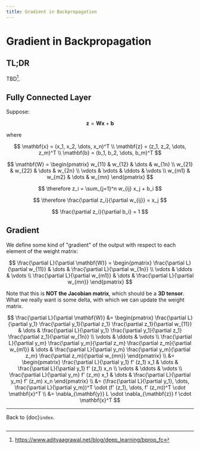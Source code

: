```yaml
---
title: Gradient in Backpropagation
---
```


# Gradient in Backpropagation

## TL;DR

TBD[^1].

$$
\tag*{$\blacksquare$}
$$

## Fully Connected Layer

Suppose:

$$\mathbf{z} = \mathbf{W} \mathbf{x} + \mathbf{b}$$

where

$$
\mathbf{x} = (x_1, x_2, \dots, x_n)^T
\\
\mathbf{z} = (z_1, z_2, \dots, z_m)^T
\\
\mathbf{b} = (b_1, b_2, \dots, b_m)^T
$$

$$
\mathbf{W} = \begin{pmatrix}
w_{11} & w_{12} & \dots & w_{1n}
\\
w_{21} & w_{22} & \dots & w_{2n}
\\
\vdots & \vdots & \ddots & \vdots
\\
w_{m1} & w_{m2} & \dots & w_{mn}
\end{pmatrix}
$$

$$
\therefore
z_i = \sum_{j=1}^n w_{ij} x_j + b_i
$$

$$
\therefore
\frac{\partial z_i}{\partial w_{ij}} = x_j
$$

$$
\frac{\partial z_i}{\partial b_i} = 1
$$

## Gradient

We define some kind of \"gradient\" of the output with respect to each
element of the weight matrix:

$$
\frac{\partial L}{\partial \mathbf{W}} =
\begin{pmatrix}
\frac{\partial L}{\partial w_{11}} & \dots & \frac{\partial L}{\partial w_{1n}}
\\
\vdots & \ddots & \vdots
\\
\frac{\partial L}{\partial w_{m1}} & \dots & \frac{\partial L}{\partial w_{mn}}
\end{pmatrix}
$$

Note that this is **NOT the Jacobian matrix**, which should be a **3D
tensor**. What we really want is some delta, with which we can update
the weight matrix.

$$
\frac{\partial L}{\partial \mathbf{W}} &=
\begin{pmatrix}
\frac{\partial L}{\partial y_1} \frac{\partial y_1}{\partial z_1} \frac{\partial z_1}{\partial w_{11}} &
\dots &
\frac{\partial L}{\partial y_1} \frac{\partial y_1}{\partial z_1} \frac{\partial z_1}{\partial w_{1n}}
\\
\vdots & \ddots & \vdots
\\
\frac{\partial L}{\partial y_m} \frac{\partial y_m}{\partial z_m} \frac{\partial z_m}{\partial w_{m1}} &
\dots &
\frac{\partial L}{\partial y_m} \frac{\partial y_m}{\partial z_m} \frac{\partial z_m}{\partial w_{mn}}
\end{pmatrix}
\\ &=
\begin{pmatrix}
\frac{\partial L}{\partial y_1} f' (z_1) x_1 &
\dots &
\frac{\partial L}{\partial y_1} f' (z_1) x_n
\\
\vdots & \ddots & \vdots
\\
\frac{\partial L}{\partial y_m} f' (z_m) x_1 &
\dots &
\frac{\partial L}{\partial y_m} f' (z_m) x_n
\end{pmatrix}
\\ &=
(\frac{\partial L}{\partial y_1}, \dots, \frac{\partial L}{\partial y_m})^T
\odot
(f' (z_1), \dots, f' (z_m))^T
\cdot
\mathbf{x}^T
\\ &=
\nabla_{\mathbf{y}} L \odot \nabla_{\mathbf{z}} f \cdot \mathbf{x}^T
$$

[^1]: <https://www.adityaagrawal.net/blog/deep_learning/bprop_fc>

---

Back to {doc}`index`.

```{disqus}

```
